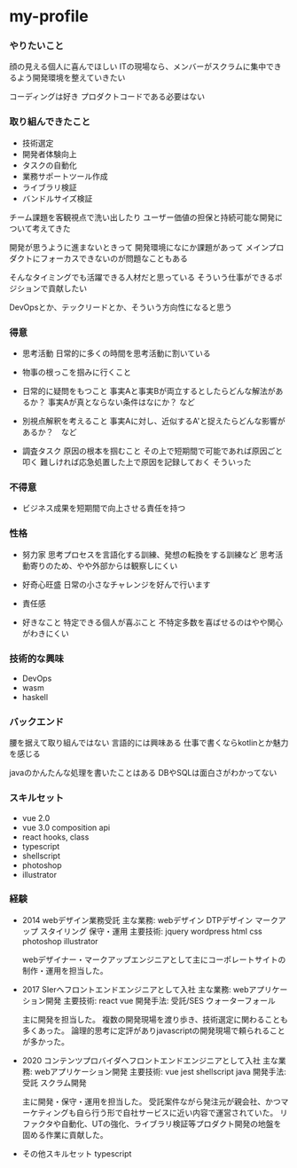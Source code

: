 # my-profile

### やりたいこと

顔の見える個人に喜んでほしい
  ITの現場なら、メンバーがスクラムに集中できるよう開発環境を整えていきたい  
  
コーディングは好き
  プロダクトコードである必要はない
  
### 取り組んできたこと

* 技術選定
* 開発者体験向上
* タスクの自動化
* 業務サポートツール作成
* ライブラリ検証
* バンドルサイズ検証
  
チーム課題を客観視点で洗い出したり
  ユーザー価値の担保と持続可能な開発について考えてきた  
  
開発が思うように進まないときって
  開発環境になにか課題があって
  メインプロダクトにフォーカスできないのが問題なこともある
  
そんなタイミングでも活躍できる人材だと思っている
  そういう仕事ができるポジションで貢献したい
  
DevOpsとか、テックリードとか、そういう方向性になると思う

### 得意

* 思考活動
  日常的に多くの時間を思考活動に割いている

* 物事の根っこを掴みに行くこと

* 日常的に疑問をもつこと
  事実Aと事実Bが両立するとしたらどんな解法があるか？
  事実Aが真とならない条件はなにか？
  など

* 別視点解釈を考えること
  事実Aに対し、近似するA'と捉えたらどんな影響があるか？　など

* 調査タスク
  原因の根本を掴むこと
  その上で短期間で可能であれば原因ごと叩く
  難しければ応急処置した上で原因を記録しておく
  そういった

### 不得意

* ビジネス成果を短期間で向上させる責任を持つ

### 性格

* 努力家
  思考プロセスを言語化する訓練、発想の転換をする訓練など
  思考活動寄りのため、やや外部からは観察しにくい

* 好奇心旺盛
  日常の小さなチャレンジを好んで行います

* 責任感
　
* 好きなこと
  特定できる個人が喜ぶこと
  不特定多数を喜ばせるのはやや関心がわきにくい

### 技術的な興味

* DevOps
* wasm
* haskell

### バックエンド

腰を据えて取り組んではない
  言語的には興味ある
  仕事で書くならkotlinとか魅力を感じる
  
javaのかんたんな処理を書いたことはある
  DBやSQLは面白さがわかってない


### スキルセット
* vue 2.0
* vue 3.0 composition api
* react hooks, class
* typescript
* shellscript
* photoshop
* illustrator


### 経験
* 2014 webデザイン業務受託
  主な業務: webデザイン DTPデザイン マークアップ スタイリング 保守・運用
  主要技術: jquery wordpress html css photoshop illustrator

  webデザイナー・マークアップエンジニアとして主にコーポレートサイトの制作・運用を担当した。

* 2017 SIerへフロントエンドエンジニアとして入社
  主な業務: webアプリケーション開発
  主要技術: react vue
  開発手法: 受託/SES ウォーターフォール
  
  主に開発を担当した。
  複数の開発現場を渡り歩き、技術選定に関わることも多くあった。
  論理的思考に定評がありjavascriptの開発現場で頼られることが多かった。

* 2020 コンテンツプロバイダへフロントエンドエンジニアとして入社
  主な業務: webアプリケーション開発
  主要技術: vue jest shellscript java 
  開発手法: 受託 スクラム開発
  
  主に開発・保守・運用を担当した。
  受託案件ながら発注元が親会社、かつマーケティングも自ら行う形で自社サービスに近い内容で運営されていた。
  リファクタや自動化、UTの強化、ライブラリ検証等プロダクト開発の地盤を固める作業に貢献した。

* その他スキルセット
  typescript
